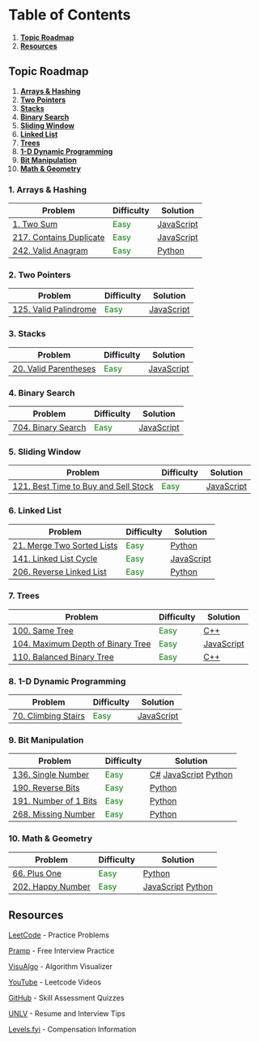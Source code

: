 # Table of Contents

1. [**Topic Roadmap**](#topic-roadmap)
2. [**Resources**](#resources)

<a id="topic-roadmap"></a>
## Topic Roadmap

1. [**Arrays & Hashing**](#arrays-hashing)
2. [**Two Pointers**](#two-pointers)
3. [**Stacks**](#stacks)
4. [**Binary Search**](#binary-search)
5. [**Sliding Window**](#sliding-window)
6. [**Linked List**](#linked-list)
7. [**Trees**](#trees)
8. [**1-D Dynamic Programming**](#1-d-dp)
9. [**Bit Manipulation**](#bit-manipulation)
10. [**Math & Geometry**](#math-geometry)

<a id="arrays-hashing"></a>
### 1. Arrays & Hashing

|Problem|Difficulty|Solution|
|-|-|-
|[1. Two Sum](https://leetcode.com/problems/two-sum/)|<span style="color:green">Easy</span>|[JavaScript](./2023/Leetcode/2sum.js)
|[217. Contains Duplicate](https://leetcode.com/problems/contains-duplicate/)|<span style="color:green">Easy</span>|[JavaScript](./2023/Leetcode/problem217.js)
|[242. Valid Anagram](https://leetcode.com/problems/valid-anagram/)|<span style="color:green">Easy</span>|[Python](./2023/Leetcode/problem242.py)

<a id="two-pointers"></a>
### 2. Two Pointers

|Problem|Difficulty|Solution|
|-|-|-
|[125. Valid Palindrome](https://leetcode.com/problems/valid-palindrome/)|<span style="color:green">Easy</span>|[JavaScript](./2023/Leetcode/problem125.js)

<a id="stacks"></a>
### 3. Stacks

|Problem|Difficulty|Solution|
|-|-|-
|[20. Valid Parentheses](https://leetcode.com/problems/valid-parentheses/)|<span style="color:green">Easy</span>|[JavaScript](./2023/Leetcode/problem20.js)

<a id="binary-search"></a>
### 4. Binary Search

|Problem|Difficulty|Solution|
|-|-|-
|[704. Binary Search](https://leetcode.com/problems/valid-parentheses/)|<span style="color:green">Easy</span>|[JavaScript](./2023/Leetcode/problem704.js)

<a id="sliding-window"></a>
### 5. Sliding Window

|Problem|Difficulty|Solution|
|-|-|-
|[121. Best Time to Buy and Sell Stock](https://leetcode.com/problems/best-time-to-buy-and-sell-stock/)|<span style="color:green">Easy</span>|[JavaScript](./2023/Leetcode/problem121.js)

<a id="linked-list"></a>
### 6. Linked List

|Problem|Difficulty|Solution|
|-|-|-
|[21. Merge Two Sorted Lists](https://leetcode.com/problems/merge-two-sorted-lists/)|<span style="color:green">Easy</span>|[Python](./2023/Leetcode/problem21.py)
|[141. Linked List Cycle](https://leetcode.com/problems/linked-list-cycle/)|<span style="color:green">Easy</span>|[JavaScript](./2023/Leetcode/problem141.js)
|[206. Reverse Linked List](https://leetcode.com/problems/reverse-linked-list/)|<span style="color:green">Easy</span>|[Python](./2023/Leetcode/problem206.js)

<a id="trees"></a>
### 7. Trees

|Problem|Difficulty|Solution|
|-|-|-
|[100. Same Tree](https://leetcode.com/problems/same-tree/)|<span style="color:green">Easy</span>|[C++](./2022/Leetcode/problem100.cpp)
|[104. Maximum Depth of Binary Tree](https://leetcode.com/problems/maximum-depth-of-binary-tree/)|<span style="color:green">Easy</span>|[JavaScript](./2022/Leetcode/problem104.js)
|[110. Balanced Binary Tree](https://leetcode.com/problems/balanced-binary-tree/)|<span style="color:green">Easy</span>|[C++](./2022/Leetcode/problem110.cpp)

<a id="1-d-dp"></a>
### 8. 1-D Dynamic Programming

|Problem|Difficulty|Solution|
|-|-|-
|[70. Climbing Stairs](https://leetcode.com/problems/climbing-stairs/)|<span style="color:green">Easy</span>|[JavaScript](./2023/Leetcode/problem70.js)

<a id="bit-manipulation"></a>
### 9. Bit Manipulation

|Problem|Difficulty|Solution|
|-|-|-
|[136. Single Number](https://leetcode.com/problems/single-number/)|<span style="color:green">Easy</span>|[C#](./2023/Leetcode/problem136.cs) [JavaScript](./2023/Leetcode/problem136.js) [Python](./2023/Leetcode/problem136.py)
|[190. Reverse Bits](https://leetcode.com/problems/reverse-bits/)|<span style="color:green">Easy</span>|[Python](./2023/Leetcode/problem190.py)
|[191. Number of 1 Bits](https://leetcode.com/problems/number-of-1-bits/)|<span style="color:green">Easy</span>|[Python](./2023/Leetcode/problem191.py)
|[268. Missing Number](https://leetcode.com/problems/missing-number/)|<span style="color:green">Easy</span>|[Python](./2023/Leetcode/problem268.py)

<a id="math-geometry"></a>
### 10. Math & Geometry

|Problem|Difficulty|Solution|
|-|-|-
|[66. Plus One](https://leetcode.com/problems/plus-one/)|<span style="color:green">Easy</span>|[Python](./2023/Leetcode/problem66.py)
|[202. Happy Number](https://leetcode.com/problems/happy-number/)|<span style="color:green">Easy</span>|[JavaScript](./2023/Leetcode/problem202.js) [Python](./2023/Leetcode/problem202.py)

## Resources

[LeetCode](https://leetcode.com) - Practice Problems

[Pramp](https://www.pramp.com/) - Free Interview Practice

[VisuAlgo](https://visualgo.net/en) - Algorithm Visualizer

[YouTube](https://www.youtube.com/@NeetCode) - Leetcode Videos

[GitHub](https://github.com/Ebazhanov/linkedin-skill-assessments-quizzes/tree/main) - Skill Assessment Quizzes

[UNLV](https://www.unlv.edu/engineering/jobs/resources) - Resume and Interview Tips

[Levels.fyi](https://www.levels.fyi) - Compensation Information 
